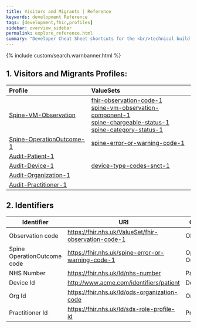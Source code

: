 ```yaml
---
title: Visitors and Migrants | Reference
keywords: development Reference
tags: [development,fhir,profiles]
sidebar: overview_sidebar
permalink: explore_reference.html
summary: "Developer Cheat Sheet shortcuts for the <br/>technical build of Visitors and Migrants API."
---
```


{% include custom/search.warnbanner.html %}

## 1. Visitors and Migrants Profiles: ##

| Profile | ValueSets |
| :--------- |:-------- |
| [Spine-VM-Observation](https://fhir.nhs.uk/StructureDefinition/spine-vm-observation-2) | [fhir-observation-code-1](https://fhir.nhs.uk/ValueSet/fhir-observation-code-1) <br /> [spine-vm-observation-component-1](https://fhir.nhs.uk/ValueSet/spine-vm-observation-component-1) <br /> [spine-chargeable-status-1](https://fhir.nhs.uk/ValueSet/spine-chargeable-status-1) <br /> [spine-category-status-1](https://fhir.nhs.uk/ValueSet/spine-category-status-1) |
| [Spine-OperationOutcome-1](https://fhir.nhs.uk/StructureDefinition/spine-operationoutcome-1) | [spine-error-or-warning-code-1](https://fhir.nhs.uk/ValueSet/spine-error-or-warning-code-1) <br /> |
| [Audit-Patient-1](https://fhir.nhs.uk/StructureDefinition/audit-patient-1) ||
| [Audit-Device-1](https://fhir.nhs.uk/StructureDefinition/audit-device-1) | [device-type-codes-snct-1](https://fhir.nhs.uk/ValueSet/device-type-codes-snct-1) <br /> |
| [Audit-Organization-1](https://fhir.nhs.uk/StructureDefinition/audit-organization-1) ||
| [Audit-Practitioner-1](https://fhir.nhs.uk/StructureDefinition/audit-practitioner-1) ||


## 2. Identifiers ##

| Identifier | URI | Comment |
|--------------------------------------------|----------|----|
| Observation code | https://fhir.nhs.uk/ValueSet/fhir-observation-code-1 | Observation |
| Spine OperationOutcome code | https://fhir.nhs.uk/spine-error-or-warning-code-1 | Operation Outcome |
| NHS Number  | https://fhir.nhs.uk/Id/nhs-number | Patient |
| Device Id  | http://www.acme.com/identifiers/patient | Device |
| Org Id  | https://fhir.nhs.uk/Id/ods-organization-code | Organization |
| Practitioner Id  | https://fhir.nhs.uk/Id/sds-role-profile-id | Practitioner |

